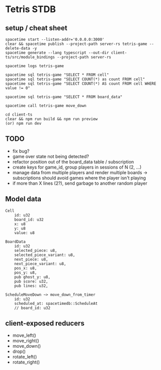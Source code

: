 # Tetris STDB

## setup / cheat sheet

```
spacetime start --listen-addr='0.0.0.0:3000'
clear && spacetime publish --project-path server-rs tetris-game --delete-data -y
spacetime generate --lang typescript --out-dir client-ts/src/module_bindings --project-path server-rs

spacetime logs tetris-game

spacetime sql tetris-game "SELECT * FROM cell"
spacetime sql tetris-game "SELECT COUNT(*) as count FROM cell"
spacetime sql tetris-game "SELECT COUNT(*) AS count FROM cell WHERE value != 0"

spacetime sql tetris-game "SELECT * FROM board_data"

spacetime call tetris-game move_down

cd client-ts
clear && npm run build && npm run preview
(or) npm run dev
```

## TODO

- fix bug?
- game over state not being detected?
- refactor position out of the board_data table / subscription
- create keys for game_id, group players in sessions of N (2, ...)
- manage data from multiple players and render multiple boards -> subscriptions should avoid games where the player isn't playing
- if more than X lines (2?), send garbage to another random player

## Model data

```
Cell
    id: u32
    board_id: u32
    x: u8
    y: u8
    value: u8

BoardData
    id: u32
    selected_piece: u8,
    selected_piece_variant: u8,
    next_piece: u8,
    next_piece_variant: u8,
    pos_x: u8,
    pos_y: u8,
    pub ghost_y: u8,
    pub score: u32,
    pub lines: u32,

ScheduleMoveDown ~> move_down_from_timer
    id: u32
    scheduled_at: spacetimedb::ScheduleAt
    // board_id: u32

```

## client-exposed reducers

- move_left()
- move_right()
- move_down()
- drop()
- rotate_left()
- rotate_right()
